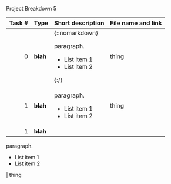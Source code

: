 Project Breakdown 5

| Task # | Type | Short description | File name and link |
| ---: | --- | --- | --- |
|0| **blah**  |{::nomarkdown} <p>paragraph.</p> <ul><li>List item 1</li><li>List item 2</li></ul> {:/}| thing
|1| **blah**  |<p>paragraph.</p> <ul><li>List item 1</li><li>List item 2</li></ul>| thing
|1| **blah**  |

paragraph. 

- List item 1
- List item 2 

| thing
